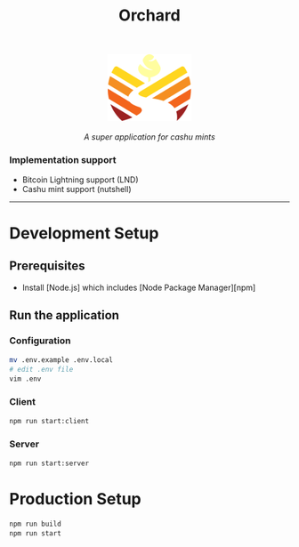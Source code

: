 <h1 align="center">Orchard</h1>

<p align="center">
  <br>
  <br>
  <img src="src/client/public/assets/orchard-logo-color-v2.svg" alt="orchard-logo" width="150px"/>
  <br>
  <br>
  <em>A super application for cashu mints</em>
  <br>
</p>

### Implementation support

- Bitcoin Lightning support (LND)
- Cashu mint support (nutshell)

<hr>

# Development Setup

## Prerequisites

- Install [Node.js] which includes [Node Package Manager][npm]

## Run the application

### Configuration
```bash
mv .env.example .env.local
# edit .env file
vim .env
```

### Client
```bash
npm run start:client
```

### Server
```bash
npm run start:server
```


# Production Setup

```bash
npm run build
npm run start
```